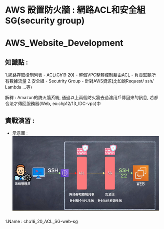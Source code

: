 #  AWS 設置防火牆 : 網路ACL和安全組SG(security group)
AWS_Website_Development
==============================

## 知識點 : 

1.網路存取控制列表 - ACL(Ch19 20)
    - 整個VPC整體控制藉由ACL
    - 負責監聽所有數據流量
2.安全組 - Secutrity Group
    - 針對AWS資源(比如說Request/ ssh/ Lambda ...等)

解釋 : Amazon的防火牆系統, 通過以上兩個防火牆去過濾用戶傳回來的訊息, 若都合法才傳回服務器(Web, ex:chp12/13_IDC-vpc)中

## 實戰演習 :
+ 示意圖 :
![image](./img/Visualize_ACL_SG.png)

 
###
1.Name : chp19_20_ACL_SG-web-sg

### 